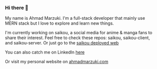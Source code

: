 ### Hi there 👋

My name is Ahmad Marzuki. I'm a full-stack developer that mainly use MERN stack but I love to explore and learn new things. 

I'm currently working on saikou, a social media for anime & manga fans to share their interest. Feel free to check these repos: saikou, saikou-client, and saikou-server. Or just go to the [saikou deployed web](https://saikou.ahmadmarzuki.com)

You can also catch me on LinkedIn [here](https://www.linkedin.com/in/ahmad-marzuki/)

Or visit my personal website on [ahmadmarzuki.com](https://ahmadmarzuki.com)
<!--
**amadzuki/amadzuki** is a ✨ _special_ ✨ repository because its `README.md` (this file) appears on your GitHub profile.

Here are some ideas to get you started:

- 🔭 I’m currently working on ...
- 🌱 I’m currently learning ...
- 👯 I’m looking to collaborate on ...
- 🤔 I’m looking for help with ...
- 💬 Ask me about ...
- 📫 How to reach me: ...
- 😄 Pronouns: ...
- ⚡ Fun fact: ...
-->
